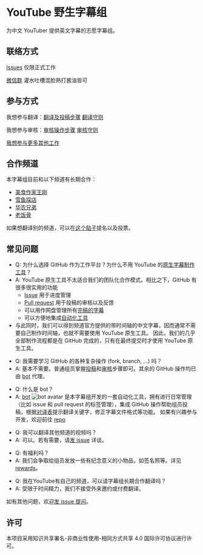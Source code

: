 # YouTube 野生字幕组

为中文 YouTuber 提供英文字幕的志愿字幕组。

## 联络方式

[Issues](https://github.com/immoonancient/YTSubtitles/issues) 仅限正式工作

[微信群](docs/wechat.md) 灌水吐槽混脸熟打酱油皆可

## 参与方式

我想参与翻译：[翻译及投稿步骤](tutorial/upload-subtitles-new.md) [翻译守则](docs/guidelines.md#翻译守则)

我想参与审核：[审核操作步骤](tutorial/review-comment.md) [审核守则](docs/guidelines.md#审核守则)

[我想参与更多其他工作](docs/more-work.md)

## 合作频道

本字幕组目前和以下频道有长期合作：
- [美食作家王刚](https://www.youtube.com/channel/UCg0m_Ah8P_MQbnn77-vYnYw)
- [雪鱼探店](https://www.youtube.com/channel/UCwUFx_z61wqMV8zTUVDNV1w)
- [华农兄弟](https://www.youtube.com/channel/UCjEGRKDfUOel8Hp9Iumw5NQ)
- [老饭骨](https://www.youtube.com/channel/UCBJmYv3Vf_tKcQr5_qmayXg)

如果想翻译别的频道，可以在[这个贴子](https://github.com/immoonancient/YTSubtitles/issues/1063)提名以及投票。

## 常见问题

- Q: 为什么选择 GitHub 作为工作平台？为什么不用 YouTube 的[原生字幕制作工具](https://support.google.com/youtube/answer/6054623)？
- A: YouTube 原生工具不太适合我们的团队化合作模式。相比之下，GitHub 有很多很实用的功能
  * [Issue](https://github.com/immoonancient/YTSubtitles/issues) 用于进度管理
  * [Pull request](https://github.com/immoonancient/YTSubtitles/pulls) 用于投稿的审核以及反馈
  * 可以用作网盘管理所有[完稿的字幕](subtitles/)
  * 可以方便地集成[自动化工具](https://github.com/apps/ytsubtitles-bot)
- 与此同时，我们可以得到频道官方提供的带时间轴的中文字幕，因而通常不需要自己制作时间轴，也就不需要使用 YouTube 原生工具。
  因此，我们的几乎全部制作流程都是在 GitHub 完成的，只有在最终提交时才使用 YouTube 原生工具。
 

<!---->

- Q: 我需要学习 GitHub 的各种复杂操作 (fork, branch, ...) 吗？
- A: 基本不需要。普通组员掌握[投稿](tutorial/upload-subtitles-new.md)和[审核](tutorial/review-comment.md)步骤即可。其余的 GitHub 操作均已由 [bot](https://github.com/apps/ytsubtitles-bot) 代理。

<!---->

- Q: 什么是 bot？
- A: [bot](https://github.com/apps/ytsubtitles-bot) ![bot avatar](https://avatars2.githubusercontent.com/in/43067?s=18) 是本字幕组开发的一套自动化工具，拥有进行日常管理（比如 issue 和 pull request 的标签管理），集成 GitHub 操作帮助组员投稿，根据[对译表](https://immoonancient.github.io/YTSubtitles/static/translation-table.html)提示翻译关键字，修正字幕文件格式等功能。
  如果有兴趣参与开发，欢迎前往 [repo](https://github.com/immoonancient/YTSubtitles-bot)

<!---->

- Q: 我可以翻译其他频道的视频吗？
- A: 可以。若有需要，请[发 issue](https://github.com/immoonancient/YTSubtitles/issues) 详谈。

<!---->

- Q: 有福利吗？
- A: 我们会争取给组员发放一些有纪念意义的小物品，如签名照等。详见 [rewards](/rewards)。

<!---->

- Q: 我在YouTube有自己的频道，可以请字幕组长期合作翻译吗？
- A: 受限于时间精力，我们不接受外来邀约或付费翻译。

<!---->

如有其他问题，欢迎[发 issue 提问](https://github.com/immoonancient/YTSubtitles/issues)。

## 许可

本项目采用知识共享署名-非商业性使用-相同方式共享 4.0 国际许可协议进行许可。
